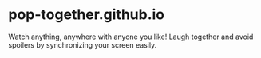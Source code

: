 # pop-together.github.io
Watch anything, anywhere with anyone you like! Laugh together and avoid spoilers by synchronizing your screen easily.
